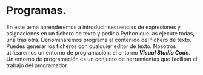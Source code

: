 # Programas.

En este tema aprenderemos a introducir secuencias de expresiones y asignaciones en un fichero de texto y pedir a Python que las ejecute todas, una tras otra. Denominaremos programa al contenido del fichero de texto. Puedes generar los ficheros con cualquier editor de texto. Nosotros utilizaremos un entorno de programación: el entorno ***Visual Studio Code***. Un entorno de programación es un conjunto de herramientas que facilitan el trabajo del programador.
